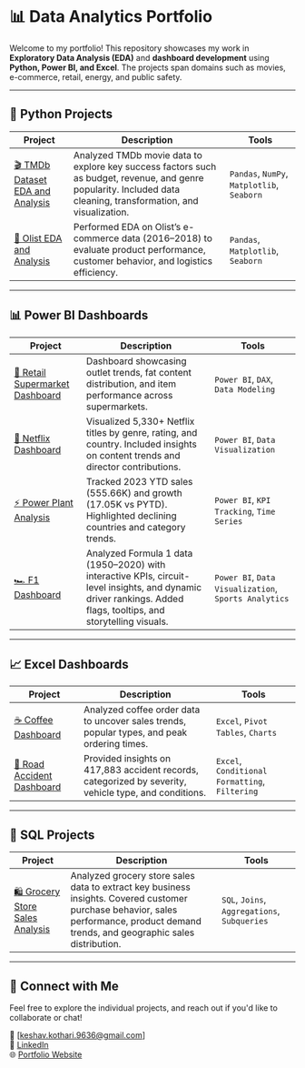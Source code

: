 # 📊 Data Analytics Portfolio

Welcome to my portfolio! This repository showcases my work in **Exploratory Data Analysis (EDA)** and **dashboard development** using **Python, Power BI, and Excel**. The projects span domains such as movies, e-commerce, retail, energy, and public safety.

---

## 🐍 Python Projects

| Project | Description | Tools |
|--------|-------------|--------|
| [🎬 TMDb Dataset EDA and Analysis](https://github.com/your-username/tmdb-eda) | Analyzed TMDb movie data to explore key success factors such as budget, revenue, and genre popularity. Included data cleaning, transformation, and visualization. | `Pandas`, `NumPy`, `Matplotlib`, `Seaborn` |
| [🛒 Olist EDA and Analysis](https://github.com/your-username/olist-eda) | Performed EDA on Olist’s e-commerce data (2016–2018) to evaluate product performance, customer behavior, and logistics efficiency. | `Pandas`, `Matplotlib`, `Seaborn` |

---

## 📊 Power BI Dashboards

| Project | Description | Tools |
|--------|-------------|--------|
| [🏪 Retail Supermarket Dashboard](https://github.com/your-username/supermarket-dashboard) | Dashboard showcasing outlet trends, fat content distribution, and item performance across supermarkets. | `Power BI`, `DAX`, `Data Modeling` |
| [🎥 Netflix Dashboard](https://github.com/your-username/netflix-dashboard) | Visualized 5,330+ Netflix titles by genre, rating, and country. Included insights on content trends and director contributions. | `Power BI`, `Data Visualization` |
| [⚡ Power Plant Analysis](https://github.com/your-username/powerplant-dashboard) | Tracked 2023 YTD sales (555.66K) and growth (17.05K vs PYTD). Highlighted declining countries and category trends. | `Power BI`, `KPI Tracking`, `Time Series` |
| [🏎 F1 Dashboard]() | Analyzed Formula 1 data (1950–2020) with interactive KPIs, circuit-level insights, and dynamic driver rankings. Added flags, tooltips, and storytelling visuals. | `Power BI`, `Data Visualization`, `Sports Analytics` |

---

## 📈 Excel Dashboards

| Project | Description | Tools |
|--------|-------------|--------|
| [☕ Coffee Dashboard](https://github.com/your-username/coffee-dashboard) | Analyzed coffee order data to uncover sales trends, popular types, and peak ordering times. | `Excel`, `Pivot Tables`, `Charts` |
| [🚗 Road Accident Dashboard](https://github.com/your-username/road-accident-dashboard) | Provided insights on 417,883 accident records, categorized by severity, vehicle type, and conditions. | `Excel`, `Conditional Formatting`, `Filtering` |

---

## 🧠 SQL Projects

| Project | Description | Tools |
|---------|-------------|--------|
| [🛍️ Grocery Store Sales Analysis](https://github.com/keshav-9636/SQL-Projects/tree/main/grocery_store) | Analyzed grocery store sales data to extract key business insights. Covered customer purchase behavior, sales performance, product demand trends, and geographic sales distribution. | `SQL`, `Joins`, `Aggregations`, `Subqueries` |

---

## 🔗 Connect with Me

Feel free to explore the individual projects, and reach out if you'd like to collaborate or chat!

📧 [keshav.kothari.9636@gmail.com]  
💼 [LinkedIn](https://www.linkedin.com/in/kotharikeshav)  
🌐 [Portfolio Website](https://github.com/keshav-9636)

